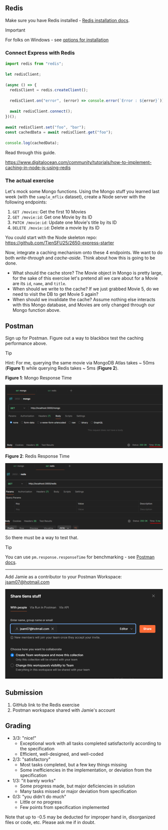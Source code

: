 ## Redis

Make sure you have Redis installed - [Redis installation docs](https://redis.io/docs/latest/operate/oss_and_stack/install/install-redis/).

> [!IMPORTANT]
>
> For folks on Windows - see [options for installation](redis_in_windows.md)

### Connect Express with Redis

```js
import redis from "redis";

let redisClient;

(async () => {
  redisClient = redis.createClient();

  redisClient.on("error", (error) => console.error(`Error : ${error}`));

  await redisClient.connect();
})();

await redisClient.set("foo", "bar");
const cachedData = await redisClient.get("foo");

console.log(cachedData);
```

Read through this guide.

https://www.digitalocean.com/community/tutorials/how-to-implement-caching-in-node-js-using-redis

### The actual exercise

Let's mock some Mongo functions. Using the Mongo stuff you learned last week (with the `sample_mflix` dataset), create a Node server with the following endpoints:

1. `GET /movies`:  Get the first 10 Movies
2. `GET /movie:id`: Get one Movie by its ID
3. `PATCH /movie:id`: Update one Movie's title by its ID
4. `DELETE /movie:id`: Delete a movie by its ID

You could start with the Node skeleton repo: https://github.com/TienSFU25/2650-express-starter

Now, integrate a caching mechanism onto these 4 endpoints. We want to do both *write-through* and *cache-aside*. Think about how this is going to be done.

- What should the cache store? The Movie object in Mongo is pretty large, for the sake of this exercise let's pretend all we care about for a Movie are its `id`, `name`, and `title`.
- When should we write to the cache? If we just grabbed Movie 5, do we need to visit the DB to get Movie 5 again?
- When should we invalidate the cache? Assume nothing else interacts with this Mongo database, and Movies are only changed through our Mongo function above.

## Postman

Sign up for Postman. Figure out a way to blackbox test the caching performance above.

> [!TIP]
>
> Hint: For me, querying the same movie via MongoDB Atlas takes ~ 50ms (**Figure 1**) while querying Redis takes ~ 5ms (**Figure 2**).

**Figure 1**: Mongo Response Time

![alt text](image-1.png)

**Figure 2**: Redis Response Time

![alt text](image-2.png)

So there must be a way to test that.

> [!TIP]
>
> You can use `pm.response.responseTime` for benchmarking - see [Postman docs](https://learning.postman.com/docs/writing-scripts/script-references/test-examples/#test-response-times).

---

Add Jamie as a contributor to your Postman Workspace: jsam07@hotmail.com

![alt text](image.png)

## Submission

1. GitHub link to the Redis exercise
2. Postman workspace shared with Jamie's account

## Grading

- 3/3: "nice!"
  - Exceptional work with all tasks completed satisfactorily according to the specification
  - Efficient, well-designed, and well-coded
- 2/3: "satisfactory"
  - Most tasks completed, but a few key things missing
  - Some inefficiencies in the implementation, or deviation from the specification
- 1/3: "it barely works"
  - Some progress made, but major deficiencies in solution
  - Many tasks missed or major deviation from specification
- 0/3: "you didn't do much"
  - Little or no progress
  - Few points from specification implemented

Note that up to -0.5 may be deducted for improper hand in, disorganized files or code, etc. Please ask me if in doubt.
